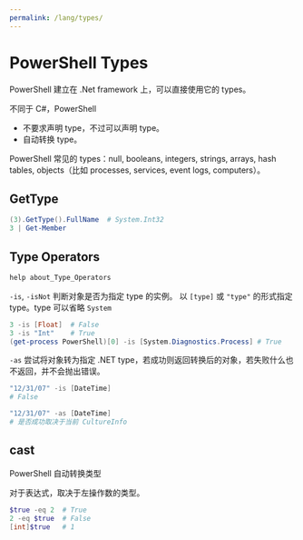 ```yaml
---
permalink: /lang/types/
---
```


# PowerShell Types

PowerShell 建立在 .Net framework 上，可以直接使用它的 types。

不同于 C#，PowerShell

- 不要求声明 type，不过可以声明 type。
- 自动转换 type。

PowerShell 常见的 types：null, booleans, integers, strings, arrays, hash tables, objects（比如 processes, services, event logs, computers）。

## GetType

```powershell
(3).GetType().FullName  # System.Int32
3 | Get-Member
```

## Type Operators

```powershell
help about_Type_Operators
```

`-is`, `-isNot` 判断对象是否为指定 type 的实例。
以 `[type]` 或 `"type"` 的形式指定 type。type 可以省略 `System`

```powershell
3 -is [Float]  # False
3 -is "Int"    # True
(get-process PowerShell)[0] -is [System.Diagnostics.Process] # True
```

`-as` 尝试将对象转为指定 .NET type，若成功则返回转换后的对象，若失败什么也不返回，并不会抛出错误。

```powershell
"12/31/07" -is [DateTime]
# False

"12/31/07" -as [DateTime]
# 是否成功取决于当前 CultureInfo
```

## cast

PowerShell 自动转换类型

对于表达式，取决于左操作数的类型。

```powershell
$true -eq 2  # True
2 -eq $true  # False
[int]$true   # 1
```
